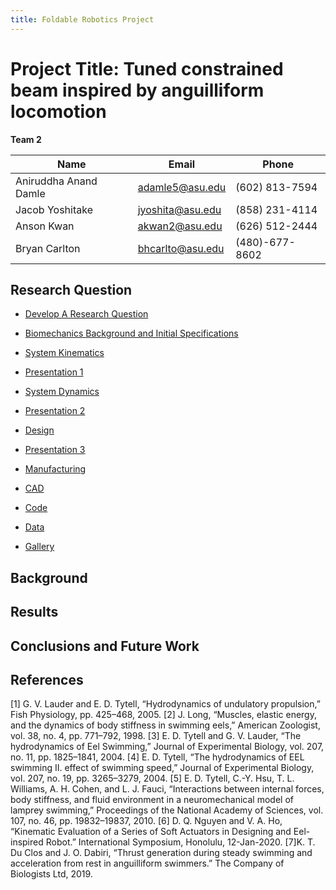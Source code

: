 ```yaml
---
title: Foldable Robotics Project
---
```


# Project Title: Tuned constrained beam inspired by anguilliform locomotion

**Team 2**

|   Name                  |   Email             |   Phone         |
| ------------            | ---------            | ---------       |
| Aniruddha Anand Damle   | adamle5@asu.edu      | (602) 813-7594  |
| Jacob Yoshitake         | jyoshita@asu.edu     | (858) 231-4114  |
| Anson Kwan              | akwan2@asu.edu       | (626) 512-2444  |
| Bryan Carlton           | bhcarlto@asu.edu     | (480)-677-8602  |

## Research Question 

* [Develop A Research Question](/Develop_A_Research_Question.md)

* [Biomechanics Background and Initial Specifications](/Biomechanics_Background_and_Initial_Specifications.md)

* [System Kinematics](/SystemKinematics.md)

* [Presentation 1](/Presentation_1.md)

* [System Dynamics](/SystemDynamics.md)

* [Presentation 2](/Presentation_2.md)

* [Design](/Design_Optimization_Experiment_Design_Data_Collection_and_Analysis.md)

* [Presentation 3](/Presentation_3.md)

* [Manufacturing](/Manufacturing)

* [CAD](/CAD/md)

* [Code](/Code.md)

* [Data](/Data.md)

* [Gallery](/Gallery.md)

## Background

## Results

## Conclusions and Future Work

## References
[1] G. V. Lauder and E. D. Tytell, “Hydrodynamics of undulatory propulsion,” Fish Physiology, pp. 425–468, 2005.
[2] J. Long, “Muscles, elastic energy, and the dynamics of body stiffness in swimming eels,” American Zoologist, vol. 38, no. 4, pp. 771–792, 1998. 
[3] E. D. Tytell and G. V. Lauder, “The hydrodynamics of Eel Swimming,” Journal of Experimental Biology, vol. 207, no. 11, pp. 1825–1841, 2004. 
[4] E. D. Tytell, “The hydrodynamics of EEL swimming II. effect of swimming speed,” Journal of Experimental Biology, vol. 207, no. 19, pp. 3265–3279, 2004. 
[5] E. D. Tytell, C.-Y. Hsu, T. L. Williams, A. H. Cohen, and L. J. Fauci, “Interactions between internal forces, body stiffness, and fluid environment in a neuromechanical model of lamprey swimming,” Proceedings of the National Academy of Sciences, vol. 107, no. 46, pp. 19832–19837, 2010. 
[6] D. Q. Nguyen and V. A. Ho, “Kinematic Evaluation of a Series of Soft Actuators in Designing and Eel-inspired Robot.” International Symposium, Honolulu, 12-Jan-2020.
[7]K. T. Du Clos and J. O. Dabiri, “Thrust generation during steady swimming and acceleration from rest in anguilliform swimmers.” The Company of Biologists Ltd, 2019. 
